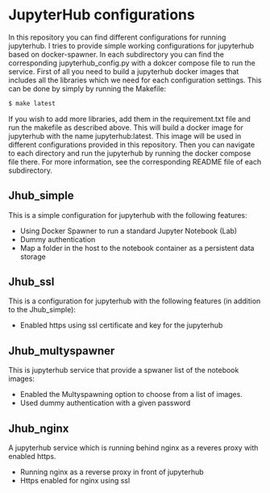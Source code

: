 # JupyterHub configurations

In this repository you can find different configurations for running jupyterhub.
I tries to provide simple working configurations for jupyterhub based on docker-spawner.
In each subdirectory you can find the corresponding jupyterhub_config.py with a
dokcer compose file to run the service.
First of all you need to build a jupyterhub docker images that includes all the
libraries which we need for each configuration settings. This can be done by
simply by running the Makefile:

```bash
$ make latest
```
If you wish to add more libraries, add them in the requirement.txt file and run
the makefile as described above.
This will build a docker image for jupyterhub with the name jupyterhub:latest.
This image will be used in different configurations provided in this repository.
Then you can navigate to each directory and run the jupyterhub by running the
docker compose file there.  For more information, see the corresponding README
file of each subdirectory.

## Jhub_simple

 This is a simple configuration for jupyterhub with the following features:

 - Using Docker Spawner to run a standard Jupyter Notebook (Lab)
 - Dummy authentication
 - Map a folder in the host to the notebook container as a persistent data storage

## Jhub_ssl

  This is a configuration for jupyterhub with the following features
  (in addition to the Jhub_simple):

 - Enabled https using ssl certificate and key for the jupyterhub

## Jhub_multyspawner
This is jupyterhub service that provide a spwaner list of the notebook images:

 - Enabled the Multyspawning option to choose from a list of images.
 - Used dummy authentication with a given password

## Jhub_nginx
A jupyterhub service which is running behind nginx as a reveres proxy with enabled https.

 - Running nginx as a reverse proxy in front of jupyterhub
 - Https enabled for nginx using ssl
